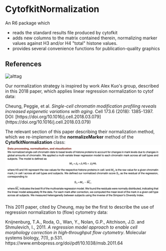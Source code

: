 # CytofkitNormalization

An R6 package which
 
  - reads the standard results file produced by cytofkit
  - adds new columns to the matrix contained therein, normalizing
    marker values against H3 and/or H4 "total" histone values.
  - provides several convenience functions for publication-quality graphics
    
## References

![alttag](https://paul-shannon.github.io/igvR/articles/images/ctcfBam-07.png)

Our normalization strategy is inspired by work Alex Kuo's group,
described in  this 2018 paper, which applies linear regression
normalization to cytof data:
<p>
Cheung, Peggie, et al. <i>Single-cell chromatin modification profiling reveals increased 
epigenetic variations with aging</i>. Cell 173.6 (2018): 1385-1397. 
<br>
DOI: [https://doi.org/10.1016/j.cell.2018.03.079](https://doi.org/10.1016/j.cell.2018.03.079)
<p>
The relevant section of this paper describing their normalization
method, which we re-implement in the
<b>normalizeMarker</b> method of the <b>CytofkitNormalization</b> class:
<img
src="https://github.com/paul-shannon/cytofkit-extensions/blob/main/docs/H3H4-regression-normalization-method.png" 
width=800>
<p>
This 2011 paper, cited by Cheung,  may be the first to describe the use of regression normalization to
(flow) cytometry data:
<p>
Knijnenburg, T.A., Roda, O., Wan, Y., Nolan, G.P., Aitchison, J.D. and
Shmulevich, I., 2011. <i>A regression model approach to enable cell
morphology correction in high‐throughput flow cytometry</i>. Molecular
systems biology, 7(1), p.531.
<br>
https://www.embopress.org/doi/pdf/10.1038/msb.2011.64

